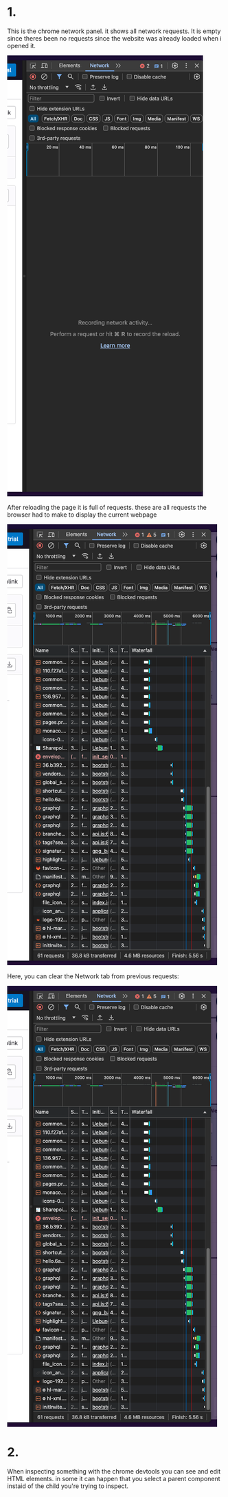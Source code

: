 # 1.
This is the chrome network panel. it shows all network requests. It is empty since theres been no requests since the website was already loaded when i opened it.

![Image without requests](image.png)

After reloading the page it is full of requests. these are all requests the browser had to make to display the current webpage

![Image with requests](image-2.png)

Here, you can clear the Network tab from previous requests:

![clear button](image-1.png)


# 2.
When inspecting something with the chrome devtools you can see and edit HTML elements. in some it can happen that you select a parent component instaid of the child you're trying to inspect.
